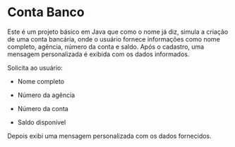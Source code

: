 # Conta Banco
Este é um projeto básico em Java que como o nome já diz, simula a criação de uma conta bancária, onde o usuário fornece informações como nome completo, agência, número da conta e saldo. Após o cadastro, uma mensagem personalizada é exibida com os dados informados.


Solicita ao usuário:

- Nome completo

- Número da agência

- Número da conta

- Saldo disponível

Depois exibi uma mensagem personalizada com os dados fornecidos.